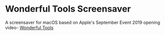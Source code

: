 # Wonderful Tools Screensaver
A screensaver for macOS based on Apple's September Event 2019 opening video- [Wonderful Tools](https://www.youtube.com/watch?v=nyp_PczrqFE)
